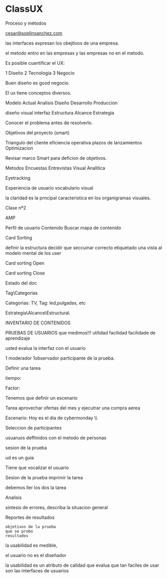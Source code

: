 # ClassUX


Proceso y métodos

cesar@soplinsanchez.com

las interfaces expresan los obejtivos de una empresa.

el metodo entro en las  empresas y las empresas no en el metodo.

Es posible cuantificar el UX:

1 Diseño 
2 Tecnologia 
3 Negocio

Buen diseño es good negocio.

El ux tiene conceptos diversos.


Modelo Actual
  Analisis
  Diseño
  Desarrollo
  Produccion

diseño visual
  interfaz
  Estructura
  Alcance
  Estrategia

Conocer el problema antes de resolverlo.

Objetivos del proyecto (smart)

Triangulo del cliente
  eficiencia operativa
  plazos de lanzamientos
  Optimizacion
  
  
Revisar marco Smart para deficion de objetivos.


Metodos
  Encuestas
  Entrevistas
  Visual
  Analitica
  
  
Eyetracking

Experiencia de usuario
vocabulario visual

la claridad es la prncipal caracteristica en los organigramas visuales.


Clase nº2

AMP 

Perfil de usuario 
Contenido
Buscar mapa de contenido

Card Sorting


  definir la estructura
  decidir que seccuinar 
  correcto etiquetado
  una vista al modelo mental de los user
  



Card sorting Open

Card sorting Close 




  Estado del doc 
  
  
  Tag\Categorias
  
  Categorias: TV, 
  Tag: led,pulgadas, etc
  
  
  Estrategia\Alcance\Estructura\
  
  INVENTARIO DE CONTENIDOS
  
PRUEBAS DE USUARIOS
que medimos!!!
utilidad
facilidad
facilidade de aprendizaje


usted evalua la interfaz con el usuario

1 moderador
1observador 
participante de la prueba.

Definir una tarea 

tiempo: 

Factor: 


Tenemos que definir un escenario

Tarea aprovechar ofertas del mes y ejecutrar una compra aerea 

Escenario: Hoy es el dia de cybermonday \\\


Seleccion de participantes

  usuaruos deffinidos con el metodo de personas
  
sesion de la prueba

  ud es un guia 
  
 Tiene que vocalizar el usuario
 
Sesion de la prueba
  imprimir la tarea
  
  debemos ller los dos la tarea
  
  
  
 Analisis 
 
  sintesis de errores, describa la situacion general
 
 
 Reportes de resultados 
 
    objetivos de la prueba
    que se probo
    resultados

la usabilidad es medible,

el usuario no es el diseñador

la usabilidad es un atributo de calidad que evalua que tan faciles de usar son las interfaces de usuarios





